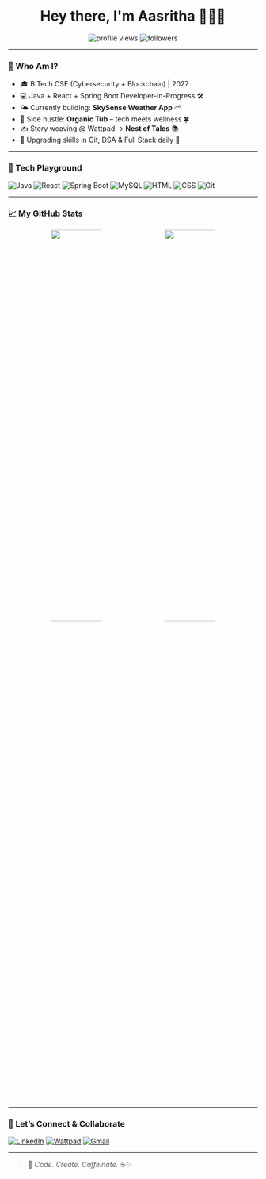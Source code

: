 <h1 align="center">Hey there, I'm Aasritha 👩‍💻✨</h1>

<p align="center">
  <img src="https://komarev.com/ghpvc/?username=aasrithach&label=Profile+Views&color=blueviolet" alt="profile views"/>
  <img src="https://img.shields.io/github/followers/aasrithach?label=Followers&style=social" alt="followers"/>
</p>

---

### 🌟 Who Am I?
- 🎓 B.Tech CSE (Cybersecurity + Blockchain) | 2027
- 💻 Java + React + Spring Boot Developer-in-Progress 🛠️
- 🌤️ Currently building: **SkySense Weather App** ⛅  
- 🧪 Side hustle: **Organic Tub** – tech meets wellness 🍀  
- ✍️ Story weaving @ Wattpad → **Nest of Tales** 📚  
- 🚧 Upgrading skills in Git, DSA & Full Stack daily 🚀  

---

### 🚀 Tech Playground

![Java](https://img.shields.io/badge/Java-ED8B00?style=for-the-badge&logo=java&logoColor=white)
![React](https://img.shields.io/badge/React-61DAFB?style=for-the-badge&logo=react&logoColor=black)
![Spring Boot](https://img.shields.io/badge/SpringBoot-6DB33F?style=for-the-badge&logo=spring-boot&logoColor=white)
![MySQL](https://img.shields.io/badge/MySQL-4479A1?style=for-the-badge&logo=mysql&logoColor=white)
![HTML](https://img.shields.io/badge/HTML-E34F26?style=for-the-badge&logo=html5&logoColor=white)
![CSS](https://img.shields.io/badge/CSS-1572B6?style=for-the-badge&logo=css3&logoColor=white)
![Git](https://img.shields.io/badge/Git-F05032?style=for-the-badge&logo=git&logoColor=white)

---

### 📈 My GitHub Stats
<p align="center">
  <img src="https://github-readme-stats.vercel.app/api?username=aasrithach&show_icons=true&theme=radical" width="45%"/>
  <img src="https://github-readme-stats.vercel.app/api/top-langs/?username=aasrithach&layout=compact&theme=radical" width="45%"/>
</p>

---

### 🔗 Let’s Connect & Collaborate
[![LinkedIn](https://img.shields.io/badge/LinkedIn-blue?style=for-the-badge&logo=linkedin&logoColor=white)](https://www.linkedin.com/in/aasritha-chinthagunta-611397320/)
[![Wattpad](https://img.shields.io/badge/Wattpad-orange?style=for-the-badge&logo=wattpad&logoColor=white)](https://www.wattpad.com/user/NestofTales)
[![Gmail](https://img.shields.io/badge/Gmail-red?style=for-the-badge&logo=gmail&logoColor=white)](mailto:aasritha.0246@gmail.com)

---

> 💬 *Code. Create. Caffeinate.* ☕✨
